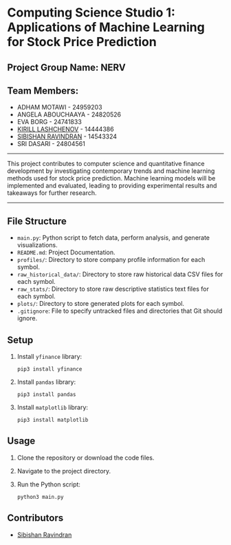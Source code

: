 # Computing Science Studio 1: Applications of Machine Learning for Stock Price Prediction
## Project Group Name: NERV
## Team Members:
- ADHAM MOTAWI - 24959203
- ANGELA ABOUCHAAYA - 24820526 
- EVA BORG - 24741833
- [KIRILL LASHCHENOV](https://github.com/klKirill) - 14444386 
- [SIBISHAN RAVINDRAN](https://github.com/sibishan) - 14543324
- SRI DASARI - 24804561

---

This project contributes to computer science and quantitative finance development by investigating contemporary trends and machine learning methods used for stock price prediction. Machine learning models will be implemented and evaluated, leading to providing experimental results and takeaways for further research.

---

## File Structure

- `main.py`: Python script to fetch data, perform analysis, and generate visualizations.
- `README.md`: Project Documentation.
- `profiles/`: Directory to store company profile information for each symbol.
- `raw_historical_data/`: Directory to store raw historical data CSV files for each symbol.
- `raw_stats/`: Directory to store raw descriptive statistics text files for each symbol.
- `plots/`: Directory to store generated plots for each symbol.
- `.gitignore`: File to specify untracked files and directories that Git should ignore.

## Setup

1. Install `yfinance` library:
    ```
    pip3 install yfinance
    ```
2. Install `pandas` library:
    ```
    pip3 install pandas
    ```
3. Install `matplotlib` library:
    ```
    pip3 install matplotlib
    ```

## Usage

1. Clone the repository or download the code files.

2. Navigate to the project directory.

3. Run the Python script:
    ```
    python3 main.py
    ```

## Contributors

- [Sibishan Ravindran](https://github.com/sibishan)